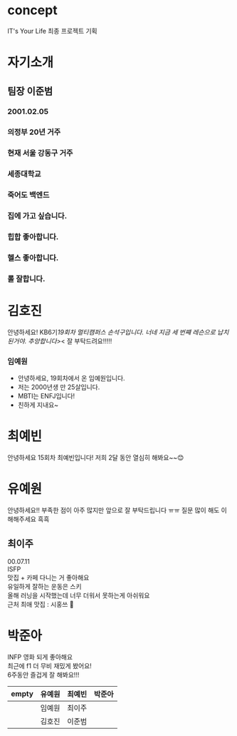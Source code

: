 # concept

IT's Your Life 최종 프로젝트 기획

# 자기소개

## 팀장 이준범
### 2001.02.05
### 의정부 20년 거주
### 현재 서울 강동구 거주
### 세종대학교
### 죽어도 백엔드
### 집에 가고 싶습니다.
### 힙합 좋아합니다.
### 헬스 좋아합니다.
### 롤 잘합니다.



# 김호진

안녕하세요!
KB6기*19회차 멀티캠퍼스 손석구입니다.
너네 지금 세 번쨰 레슨으로 납치된거야.
추앙합니다>*<
잘 부탁드려요!!!!!

### 임예원

- 안녕하세요, 19회차에서 온 임예원입니다.
- 저는 2000년생 만 25살입니다.
- MBTI는 ENFJ입니다!
- 친하게 지내요~

# 최예빈

안녕하세요 15회차 최예빈입니다! 저희 2달 동안 열심히 해봐요~~😊

# 유예원

안녕하세요!! 부족한 점이 아주 많지만 앞으로 잘 부탁드립니다 ㅠㅠ 질문 많이 해도 이해해주세요 흑흑

## 최이주
00.07.11 <br>
ISFP <br>
맛집 + 카페 다니는 거 좋아해요 <br>
유일하게 잘하는 운동은 스키 <br>
올해 러닝을 시작했는데 너무 더워서 못하는게 아쉬워요 <br>
근처 최애 맛집 : 시홍쓰 🍅 <br>

# 박준아
INFP 영화 되게 좋아해요<br>
최근에 f1 더 무비 재밌게 봤어요!<br>
6주동안 즐겁게 잘 해봐요!!!


| empty | 유예원  | 최예빈 | 박준아  |
|:-----:|:----:|:---:|:----:|
|       | 임예원 | 최이주 |
|       | 김호진 | 이준범 |

